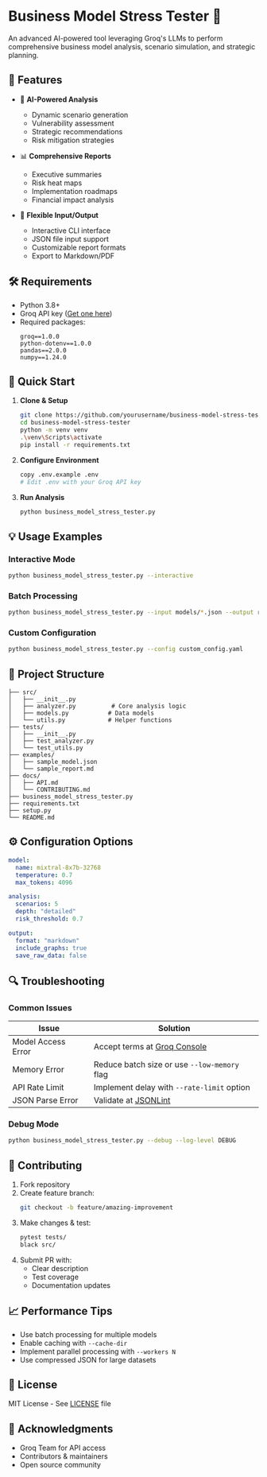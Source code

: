 # Business Model Stress Tester 🚀

An advanced AI-powered tool leveraging Groq's LLMs to perform comprehensive business model analysis, scenario simulation, and strategic planning.

## 🌟 Features

- 🤖 **AI-Powered Analysis**
  - Dynamic scenario generation
  - Vulnerability assessment
  - Strategic recommendations
  - Risk mitigation strategies

- 📊 **Comprehensive Reports**
  - Executive summaries
  - Risk heat maps
  - Implementation roadmaps
  - Financial impact analysis

- 🔄 **Flexible Input/Output**
  - Interactive CLI interface
  - JSON file input support
  - Customizable report formats
  - Export to Markdown/PDF

## 🛠️ Requirements

- Python 3.8+
- Groq API key ([Get one here](https://console.groq.com))
- Required packages:
  ```
  groq==1.0.0
  python-dotenv==1.0.0
  pandas==2.0.0
  numpy==1.24.0
  ```

## 🚀 Quick Start

1. **Clone & Setup**
   ```bash
   git clone https://github.com/yourusername/business-model-stress-tester.git
   cd business-model-stress-tester
   python -m venv venv
   .\venv\Scripts\activate
   pip install -r requirements.txt
   ```

2. **Configure Environment**
   ```bash
   copy .env.example .env
   # Edit .env with your Groq API key
   ```

3. **Run Analysis**
   ```bash
   python business_model_stress_tester.py
   ```

## 💡 Usage Examples

### Interactive Mode
```bash
python business_model_stress_tester.py --interactive
```

### Batch Processing
```bash
python business_model_stress_tester.py --input models/*.json --output reports/
```

### Custom Configuration
```bash
python business_model_stress_tester.py --config custom_config.yaml
```

## 📁 Project Structure

```
├── src/
│   ├── __init__.py
│   ├── analyzer.py          # Core analysis logic
│   ├── models.py           # Data models
│   └── utils.py            # Helper functions
├── tests/
│   ├── __init__.py
│   ├── test_analyzer.py
│   └── test_utils.py
├── examples/
│   ├── sample_model.json
│   └── sample_report.md
├── docs/
│   ├── API.md
│   └── CONTRIBUTING.md
├── business_model_stress_tester.py
├── requirements.txt
├── setup.py
└── README.md
```

## ⚙️ Configuration Options

```yaml
model:
  name: mixtral-8x7b-32768
  temperature: 0.7
  max_tokens: 4096

analysis:
  scenarios: 5
  depth: "detailed"
  risk_threshold: 0.7

output:
  format: "markdown"
  include_graphs: true
  save_raw_data: false
```

## 🔍 Troubleshooting

### Common Issues

| Issue | Solution |
|-------|----------|
| Model Access Error | Accept terms at [Groq Console](https://console.groq.com) |
| Memory Error | Reduce batch size or use `--low-memory` flag |
| API Rate Limit | Implement delay with `--rate-limit` option |
| JSON Parse Error | Validate at [JSONLint](https://jsonlint.com) |

### Debug Mode
```bash
python business_model_stress_tester.py --debug --log-level DEBUG
```

## 🤝 Contributing

1. Fork repository
2. Create feature branch:
   ```bash
   git checkout -b feature/amazing-improvement
   ```
3. Make changes & test:
   ```bash
   pytest tests/
   black src/
   ```
4. Submit PR with:
   - Clear description
   - Test coverage
   - Documentation updates

## 📈 Performance Tips

- Use batch processing for multiple models
- Enable caching with `--cache-dir`
- Implement parallel processing with `--workers N`
- Use compressed JSON for large datasets

## 📄 License

MIT License - See [LICENSE](LICENSE) file


## 🙏 Acknowledgments

- Groq Team for API access
- Contributors & maintainers
- Open source community